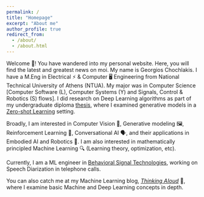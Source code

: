 ```yaml
---
permalink: /
title: "Homepage"
excerpt: "About me"
author_profile: true
redirect_from: 
  - /about/
  - /about.html
---
```


Welcome 👋! You have wandered into my personal website. Here, you will find the latest and greatest news on moi. My name is Georgios Chochlakis. I have a M.Eng in Electrical ⚡ & Computer 🖥️ Engineering from National Technical University of Athens (NTUA). My major was in Computer Science [Computer Software (L), Computer Systems (Y) and Signals, Control & Robotics (S) flows]. I did research on Deep Learning algorithms as part of my undergraduate diploma [thesis](http://artemis.cslab.ece.ntua.gr:8080/jspui/handle/123456789/17793), where I examined generative models in a [Zero-shot Learning](https://en.wikipedia.org/wiki/Zero-shot_learning) setting.

Broadly, I am interested in Computer Vision 👀, Generative modeling 🖼️, Reinforcement Learning 🤯, Conversational AI 🗣️, and their applications in Embodied AI and Robotics 🦿. I am also interested in mathematically principled Machine Learning 🔍 (Learning theory, optimization, etc).

Currently, I am a ML engineer in [Behavioral Signal Technologies](https://behavioralsignals.com/), working on Speech Diarization in telephone calls. 

You can also catch me at my Machine Learning blog, [*Thinking AIoud*](https://thinking-ai-aloud.blogspot.com/) 💭, where I examine basic Machine and Deep Learning concepts in depth.
